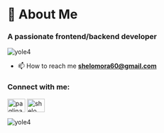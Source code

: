 <h1 align="left">💫 About Me</h1>
<h3 align="left">A passionate frontend/backend developer</h3>

<p align="left"> <img src="https://komarev.com/ghpvc/?username=yole4&label=Profile%20views&color=0e75b6&style=flat" alt="yole4" /> </p>

- 📫 How to reach me **shelomora60@gmail.com**

<h3 align="left">Connect with me:</h3>
<p align="left">
<a href="https://www.linkedin.com/in/paglinawan-shelo-m-9b3261266" target="blank"><img align="center" src="https://raw.githubusercontent.com/rahuldkjain/github-profile-readme-generator/master/src/images/icons/Social/linked-in-alt.svg" alt="paglinawan shelo m." height="30" width="40" /></a>
<a href="https://www.facebook.com/eloy.paglinawan" target="blank"><img align="center" src="https://raw.githubusercontent.com/rahuldkjain/github-profile-readme-generator/master/src/images/icons/Social/facebook.svg" alt="shelo mora paglinawan" height="30" width="40" /></a>
</p>


<p><img align="center" src="https://github-readme-stats.vercel.app/api/top-langs?username=yole4&show_icons=true&locale=en&layout=compact" alt="yole4" /></p>
